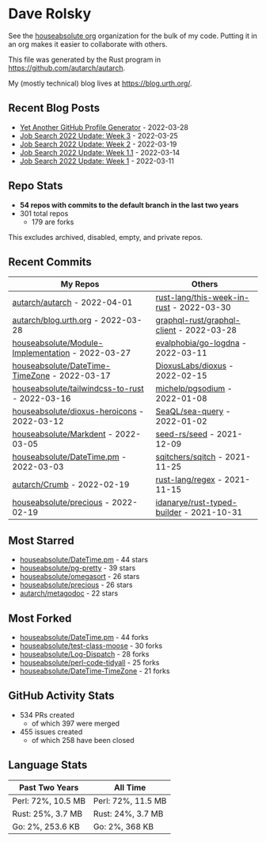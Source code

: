 
# Dave Rolsky

See the [houseabsolute org](/houseabsolute) organization for the bulk of my
code. Putting it in an org makes it easier to collaborate with others.

This file was generated by the Rust program in
https://github.com/autarch/autarch.

My (mostly technical) blog lives at https://blog.urth.org/.

## Recent Blog Posts

- [Yet Another GitHub Profile Generator](https://blog.urth.org/2022/03/28/yet-another-github-profile-generator/) - 2022-03-28
- [Job Search 2022 Update: Week 3](https://blog.urth.org/2022/03/25/job-search-2022-update-week-3/) - 2022-03-25
- [Job Search 2022 Update: Week 2](https://blog.urth.org/2022/03/19/job-search-2022-update-week-2/) - 2022-03-19
- [Job Search 2022 Update: Week 1.1](https://blog.urth.org/2022/03/14/job-search-2022-update-week-1-1/) - 2022-03-14
- [Job Search 2022 Update: Week 1](https://blog.urth.org/2022/03/11/job-search-2022-update-week-1/) - 2022-03-11


## Repo Stats
- **54 repos with commits to the default branch in the last two years**
- 301 total repos
  - 179 are forks

This excludes archived, disabled, empty, and private repos.

## Recent Commits
| My Repos | Others |
|----------|--------|
| [autarch/autarch](https://github.com/autarch/autarch) - 2022-04-01              | [rust-lang/this-week-in-rust](https://github.com/rust-lang/this-week-in-rust) - 2022-03-30                |
| [autarch/blog.urth.org](https://github.com/autarch/blog.urth.org) - 2022-03-28              | [graphql-rust/graphql-client](https://github.com/graphql-rust/graphql-client) - 2022-03-28                |
| [houseabsolute/Module-Implementation](https://github.com/houseabsolute/Module-Implementation) - 2022-03-27              | [evalphobia/go-logdna](https://github.com/evalphobia/go-logdna) - 2022-03-11                |
| [houseabsolute/DateTime-TimeZone](https://github.com/houseabsolute/DateTime-TimeZone) - 2022-03-17              | [DioxusLabs/dioxus](https://github.com/DioxusLabs/dioxus) - 2022-02-15                |
| [houseabsolute/tailwindcss-to-rust](https://github.com/houseabsolute/tailwindcss-to-rust) - 2022-03-16              | [michelp/pgsodium](https://github.com/michelp/pgsodium) - 2022-01-08                |
| [houseabsolute/dioxus-heroicons](https://github.com/houseabsolute/dioxus-heroicons) - 2022-03-12              | [SeaQL/sea-query](https://github.com/SeaQL/sea-query) - 2022-01-02                |
| [houseabsolute/Markdent](https://github.com/houseabsolute/Markdent) - 2022-03-05              | [seed-rs/seed](https://github.com/seed-rs/seed) - 2021-12-09                |
| [houseabsolute/DateTime.pm](https://github.com/houseabsolute/DateTime.pm) - 2022-03-03              | [sqitchers/sqitch](https://github.com/sqitchers/sqitch) - 2021-11-25                |
| [autarch/Crumb](https://github.com/autarch/Crumb) - 2022-02-19              | [rust-lang/regex](https://github.com/rust-lang/regex) - 2021-11-15                |
| [houseabsolute/precious](https://github.com/houseabsolute/precious) - 2022-02-19              | [idanarye/rust-typed-builder](https://github.com/idanarye/rust-typed-builder) - 2021-10-31                |
## Most Starred
- [houseabsolute/DateTime.pm](https://github.com/houseabsolute/DateTime.pm) - 44 stars
- [houseabsolute/pg-pretty](https://github.com/houseabsolute/pg-pretty) - 39 stars
- [houseabsolute/omegasort](https://github.com/houseabsolute/omegasort) - 26 stars
- [houseabsolute/precious](https://github.com/houseabsolute/precious) - 26 stars
- [autarch/metagodoc](https://github.com/autarch/metagodoc) - 22 stars


## Most Forked
- [houseabsolute/DateTime.pm](https://github.com/houseabsolute/DateTime.pm) - 44 forks
- [houseabsolute/test-class-moose](https://github.com/houseabsolute/test-class-moose) - 30 forks
- [houseabsolute/Log-Dispatch](https://github.com/houseabsolute/Log-Dispatch) - 28 forks
- [houseabsolute/perl-code-tidyall](https://github.com/houseabsolute/perl-code-tidyall) - 25 forks
- [houseabsolute/DateTime-TimeZone](https://github.com/houseabsolute/DateTime-TimeZone) - 21 forks


## GitHub Activity Stats
- 534 PRs created
  - of which 397 were merged
- 455 issues created
  - of which 258 have been closed

## Language Stats
| Past Two Years        | All Time                |
|-----------------------|-------------------------|
| Perl: 72%, 10.5 MB              | Perl: 72%, 11.5 MB                |
| Rust: 25%, 3.7 MB              | Rust: 24%, 3.7 MB                |
| Go: 2%, 253.6 KB              | Go: 2%, 368 KB                |
